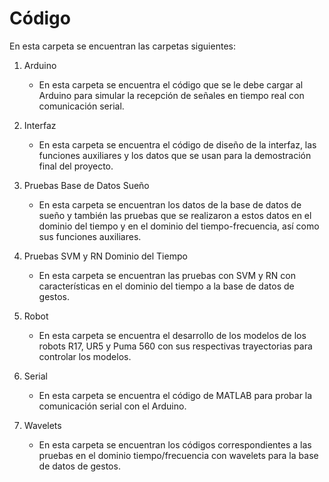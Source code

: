 # Código
En esta carpeta se encuentran las carpetas siguientes:

1. Arduino
    * En esta carpeta se encuentra el código que se le debe cargar al Arduino para simular la recepción de señales en tiempo real con comunicación serial.
    
2. Interfaz
    * En esta carpeta se encuentra el código de diseño de la interfaz, las funciones auxiliares y los datos que se usan para la demostración final del proyecto.

3. Pruebas Base de Datos Sueño
    * En esta carpeta se encuentran los datos de la base de datos de sueño y también las pruebas que se realizaron a estos datos en el dominio del tiempo y en el dominio del tiempo-frecuencia, así como sus funciones auxiliares.

4. Pruebas SVM y RN Dominio del Tiempo
    * En esta carpeta se encuentran las pruebas con SVM y RN con características en el dominio del tiempo a la base de datos de gestos.
    
5. Robot
    * En esta carpeta se encuentra el desarrollo de los modelos de los robots R17, UR5 y Puma 560 con sus respectivas trayectorias para controlar los modelos.
    
6. Serial
    * En esta carpeta se encuentra el código de MATLAB para probar la comunicación serial con el Arduino.
7. Wavelets
    * En esta carpeta se encuentran los códigos correspondientes a las pruebas en el dominio tiempo/frecuencia con wavelets para la base de datos de gestos. 
